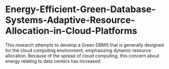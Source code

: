 # Energy-Efficient-Green-Database-Systems-Adaptive-Resource-Allocation-in-Cloud-Platforms
This research attempts to develop a Green DBMS that is generally designed for the cloud computing environment, emphasizing dynamic resource allocation. Because of the spread of cloud computing, this concern about energy relating to data centers has increased
